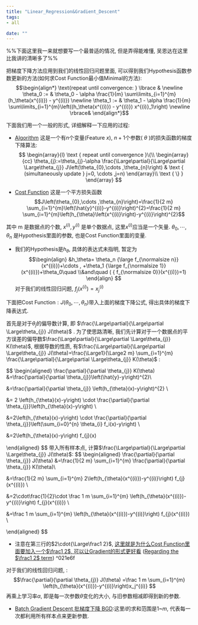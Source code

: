 ```yaml
---
title: "Linear_Regression&Gradient_Descent"
tags:
- all

date: ""
---
```

%%下面这里我一来就想要写一个最普适的情况, 但是弄得能难懂, 吴恩达在这里比我讲的清晰多了%%


把梯度下降方法应用到我们的线性回归问题里面, 可以得到我们Hypothesis函数参数更新的方法(如何求Cost Function最小值Minimal的方法):
	$$\begin{align*} 
	\text{repeat until convergence: } 
\lbrace & \newline \theta_0 := & \theta_0 - \alpha \frac{1}{m} \sum\limits_{i=1}^{m}(h_\theta(x^{(i)}) - y^{(i)}) \newline 
\theta_1 := & \theta_1 - \alpha \frac{1}{m} \sum\limits_{i=1}^{m}\left((h_\theta(x^{(i)}) - y^{(i)}) x^{(i)}_1\right) \newline 
	\rbrace& 
	\end{align*}$$

下面我们用一个一般的形式, 详细解释一下应用的过程:

- [Algorithm](notes/2021/2021.8/Part.5_Gradient_Descent(ML_Andrew.Ng.).md#Algorithm)
	这是一个有$n$个变量(Feature  $x$), $n+1$个参数( $\theta$ )的损失函数的梯度下降算法:
$$
\begin{array}{l}
\text { repeat until convergence }\{\\
\begin{array}{cc}
\theta_{j}:=\theta_{j}-\alpha \frac{\Large\partial}{\Large\partial \Large\theta_{j}}   J\left(\theta_{0},\cdots ,\theta_{n}\right) & \text { (simultaneously update } 
j=0, \cdots ,j=n)
\end{array}\\
\text { \} }
\end{array}
$$

- [Cost Function](notes/2021/2021.8/Part.3_Linear_Regression(ML_Andrew.Ng.).md#Cost%20Function)
	这是一个平方损失函数
$$J\left(\theta_{0},\cdots ,\theta_{n}\right)=\frac{1}{2 m} \sum_{i=1}^{m}\left(\hat{y}^{(i)}-y^{(i)}\right)^{2}=\frac{1}{2 m} \sum_{i=1}^{m}\left(h_{\theta}\left(x^{(i)}\right)-y^{(i)}\right)^{2}$$

其中 $\mathrm{m}$ 是数据点的个数, $x^{(i)}, y^{(i)}$ 是单个数据点, 这里$x^{(i)}$应当是一个矢量. $\theta_{0}, \cdots ,\theta_{n}$ 是Hypothesis里面的参数, 也是Cost Function里面的变量.

- 我们的Hypothesis是$h_\theta$, 具体的表达式未指明, 暂定为
	$$\begin{align}
	&h_\theta= \theta_n {\large f_{\normalsize n}}(x^{(i)})+\cdots , +\theta_1 {\large f_{\normalsize 1}}(x^{(i)})+\theta_0\quad  \\&and\quad ( { f_{\normalsize 0}}(x^{(i)})=1)
	\end{align}
	$$
	对于我们的线性回归问题, $f_j(x^{(i)})=x_j^{(i)}$
	
	

下面把Cost Function$:J\left(\theta_{0},\cdots ,\theta_{n}\right)$带入上面的梯度下降公式, 得出具体的梯度下降表达式.

首先是对于$\theta_j$的偏导数计算, 即 $\frac{\Large\partial}{\Large\partial \Large\theta_{j}} J(\theta)$ . 
为了使思路清晰, 我们先计算对于一个数据点的平方误差的偏导数$\frac{\Large\partial}{\Large\partial \Large\theta_{j}}  K(\theta)$, 根据导数的性质, 有$\frac{\Large\partial}{\Large\partial \Large\theta_{j}} J(\theta)=\frac{\Large1}{\Large2 m} \sum_{i=1}^{m} \frac{\Large\partial}{\Large\partial \Large\theta_{j}}  K(\theta)$ :



$$
\begin{aligned}
\frac{\partial}{\partial \theta_{j}} K(\theta) 
&=\frac{\partial}{\partial \theta_{j}}\left(\hat{y}-y\right)^{2}\\

&=\frac{\partial}{\partial \theta_{j}} \left(h_{\theta}(x)-y\right)^{2} \\

&= 2 \left(h_{\theta}(x)-y\right) \cdot \frac{\partial}{\partial \theta_{j}}\left(h_{\theta}(x)-y\right) \\

&=2\left(h_{\theta}(x)-y\right) \cdot \frac{\partial}{\partial \theta_{j}}\left(\sum_{i=0}^{n} \theta_{i} f_i(x)-y\right) \\

&=2\left(h_{\theta}(x)-y\right) f_{j}(x)

\end{aligned}
$$
带入所有样本点, 计算$\frac{\Large\partial}{\Large\partial \Large\theta_{j}} J(\theta)$:
$$
\begin{aligned}
\frac{\partial}{\partial \theta_{j}} J(\theta) 
&=\frac{1}{2 m} \sum_{i=1}^{m} \frac{\partial}{\partial \theta_{j}}  K(\theta)\\

&=\frac{1}{2 m} \sum_{i=1}^{m} 2\left(h_{\theta}(x^{(i)})-y^{(i)}\right) f_{j}(x^{(i)}) \\

&=2\cdot\frac{1}{2}\cdot \frac 1 m \sum_{i=1}^{m} \left(h_{\theta}(x^{(i)})-y^{(i)}\right) f_{j}(x^{(i)}) \\

&=\frac 1 m \sum_{i=1}^{m} \left(h_{\theta}(x^{(i)})-y^{(i)}\right) f_{j}(x^{(i)}) \\

\end{aligned}
$$

- 注意在第三行的$2\cdot{\Large\frac1 2}$, [这里就是为什么Cost Function里面要加入一个$\frac1 2$, 可以让Gradient的形式更好看](notes/2021/2021.8/Part.3_Linear_Regression(ML_Andrew.Ng.).md#Cost%20Function)      ([Regarding the $\frac1 2$ term](notes/2021/2021.8/Why_do_cost_functions_use_the_square_error.md#Regarding%20the%20frac1%202%20term)) ^021e6f

对于我们的线性回归问题, :
$$\frac{\partial}{\partial \theta_{j}} J(\theta) =\frac 1 m \sum_{i=1}^{m} \left(h_{\theta}(x^{(i)})-y^{(i)}\right)x_j^{(i)} $$
再乘上学习率$\alpha$, 即是每一次参数$\theta$变化的大小, 与旧参数相减即得到新的参数.

- [Batch Gradient Descent 批梯度下降 BGD](notes/2021/2021.8/Different_Gradient_Descent_Methods.md#Batch%20Gradient%20Descent%20批梯度下降%20BGD):这里$i$的求和范围是$1$~$m$, 代表每一次都利用所有样本点来更新参数. 

